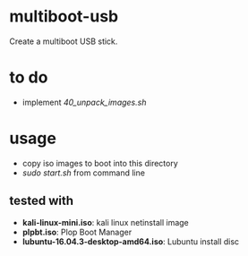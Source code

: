 # multiboot-usb
Create a multiboot USB stick.

# to do

* implement *40_unpack_images.sh*

# usage

* copy iso images to boot into this directory
* *sudo start.sh <name of device>* from command line

## tested with

* **kali-linux-mini.iso**: kali linux netinstall image
* **plpbt.iso**: Plop Boot Manager
* **lubuntu-16.04.3-desktop-amd64.iso**: Lubuntu install disc
